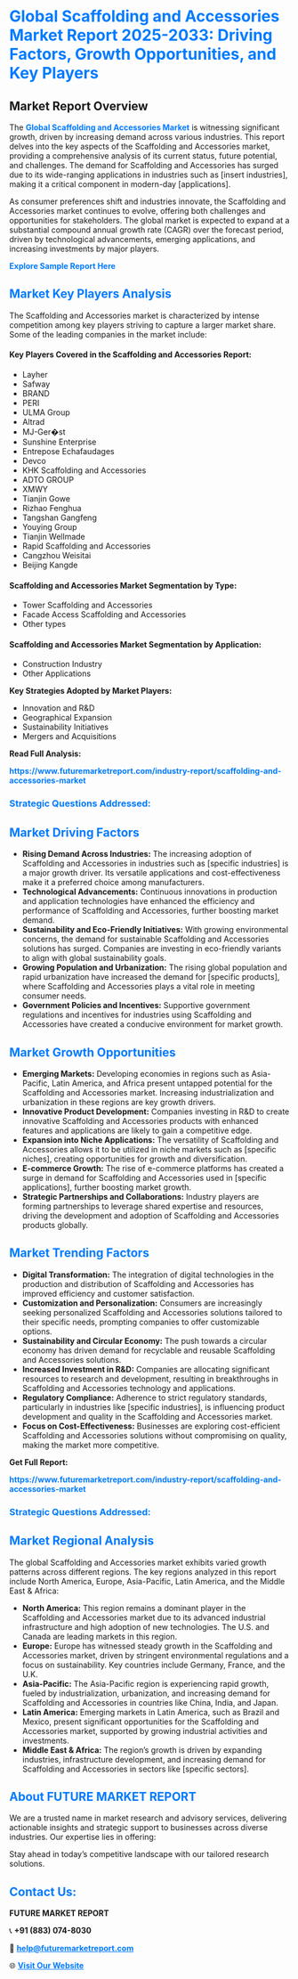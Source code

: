 <h1 style="color: #007BFF;">Global Scaffolding and Accessories Market Report 2025-2033: Driving Factors, Growth Opportunities, and Key Players</h1>

<section id="overview">
<h2>Market Report Overview</h2>
<p>The <a href="https://www.futuremarketreport.com/industry-report/scaffolding-and-accessories-market" style="color: #007BFF; text-decoration: none;"><strong>Global Scaffolding and Accessories Market</strong></a> is witnessing significant growth, driven by increasing demand across various industries. This report delves into the key aspects of the Scaffolding and Accessories market, providing a comprehensive analysis of its current status, future potential, and challenges. The demand for Scaffolding and Accessories has surged due to its wide-ranging applications in industries such as [insert industries], making it a critical component in modern-day [applications].</p>
<p>As consumer preferences shift and industries innovate, the Scaffolding and Accessories market continues to evolve, offering both challenges and opportunities for stakeholders. The global market is expected to expand at a substantial compound annual growth rate (CAGR) over the forecast period, driven by technological advancements, emerging applications, and increasing investments by major players.</p>
</section>

<section id="overview">
<p><a href="https://www.futuremarketreport.com/request-sample/reportId=28254" style="color: #007BFF; text-decoration: none;"><strong>Explore Sample Report Here</strong></a></p>
</section>

<section id="key-players">
<h2 style="color: #007BFF;">Market Key Players Analysis</h2>
<p>The Scaffolding and Accessories market is characterized by intense competition among key players striving to capture a larger market share. Some of the leading companies in the market include:</p>
<h4>Key Players Covered in the Scaffolding and Accessories Report:</h4>
<ul><li>Layher</li><li>Safway</li><li>BRAND</li><li>PERI</li><li>ULMA Group</li><li>Altrad</li><li>MJ-Ger�st</li><li>Sunshine Enterprise</li><li>Entrepose Echafaudages</li><li>Devco</li><li>KHK Scaffolding and Accessories</li><li>ADTO GROUP</li><li>XMWY</li><li>Tianjin Gowe</li><li>Rizhao Fenghua</li><li>Tangshan Gangfeng</li><li>Youying Group</li><li>Tianjin Wellmade</li><li>Rapid Scaffolding and Accessories</li><li>Cangzhou Weisitai</li><li>Beijing Kangde</li></ul>
<h4>Scaffolding and Accessories Market Segmentation by Type:</h4>
<ul><li>Tower Scaffolding and Accessories</li><li>Facade Access Scaffolding and Accessories</li><li>Other types</li></ul>

<h4>Scaffolding and Accessories Market Segmentation by Application:</h4>
<ul><li>Construction Industry</li><li>Other Applications</li></ul>
<p><strong>Key Strategies Adopted by Market Players:</strong></p>
<ul>
<li>Innovation and R&D</li>
<li>Geographical Expansion</li>
<li>Sustainability Initiatives</li>
<li>Mergers and Acquisitions</li>
</ul>
</section>

<section>
<p><strong>Read Full Analysis: </strong></p><a href="https://www.futuremarketreport.com/industry-report/scaffolding-and-accessories-market" style="color: #007BFF; text-decoration: none;"><strong>https://www.futuremarketreport.com/industry-report/scaffolding-and-accessories-market</strong></a>
<h3 style="color: #007BFF;">Strategic Questions Addressed:</h3>
</section>

<section id="driving-factors">
<h2 style="color: #007BFF;">Market Driving Factors</h2>
<ul>
<li><strong>Rising Demand Across Industries:</strong> The increasing adoption of Scaffolding and Accessories in industries such as [specific industries] is a major growth driver. Its versatile applications and cost-effectiveness make it a preferred choice among manufacturers.</li>
<li><strong>Technological Advancements:</strong> Continuous innovations in production and application technologies have enhanced the efficiency and performance of Scaffolding and Accessories, further boosting market demand.</li>
<li><strong>Sustainability and Eco-Friendly Initiatives:</strong> With growing environmental concerns, the demand for sustainable Scaffolding and Accessories solutions has surged. Companies are investing in eco-friendly variants to align with global sustainability goals.</li>
<li><strong>Growing Population and Urbanization:</strong> The rising global population and rapid urbanization have increased the demand for [specific products], where Scaffolding and Accessories plays a vital role in meeting consumer needs.</li>
<li><strong>Government Policies and Incentives:</strong> Supportive government regulations and incentives for industries using Scaffolding and Accessories have created a conducive environment for market growth.</li>
</ul>
</section>

<section id="growth-opportunities">
<h2 style="color: #007BFF;">Market Growth Opportunities</h2>
<ul>
<li><strong>Emerging Markets:</strong> Developing economies in regions such as Asia-Pacific, Latin America, and Africa present untapped potential for the Scaffolding and Accessories market. Increasing industrialization and urbanization in these regions are key growth drivers.</li>
<li><strong>Innovative Product Development:</strong> Companies investing in R&D to create innovative Scaffolding and Accessories products with enhanced features and applications are likely to gain a competitive edge.</li>
<li><strong>Expansion into Niche Applications:</strong> The versatility of Scaffolding and Accessories allows it to be utilized in niche markets such as [specific niches], creating opportunities for growth and diversification.</li>
<li><strong>E-commerce Growth:</strong> The rise of e-commerce platforms has created a surge in demand for Scaffolding and Accessories used in [specific applications], further boosting market growth.</li>
<li><strong>Strategic Partnerships and Collaborations:</strong> Industry players are forming partnerships to leverage shared expertise and resources, driving the development and adoption of Scaffolding and Accessories products globally.</li>
</ul>
</section>

<section id="trending-factors">
<h2 style="color: #007BFF;">Market Trending Factors</h2>
<ul>
<li><strong>Digital Transformation:</strong> The integration of digital technologies in the production and distribution of Scaffolding and Accessories has improved efficiency and customer satisfaction.</li>
<li><strong>Customization and Personalization:</strong> Consumers are increasingly seeking personalized Scaffolding and Accessories solutions tailored to their specific needs, prompting companies to offer customizable options.</li>
<li><strong>Sustainability and Circular Economy:</strong> The push towards a circular economy has driven demand for recyclable and reusable Scaffolding and Accessories solutions.</li>
<li><strong>Increased Investment in R&D:</strong> Companies are allocating significant resources to research and development, resulting in breakthroughs in Scaffolding and Accessories technology and applications.</li>
<li><strong>Regulatory Compliance:</strong> Adherence to strict regulatory standards, particularly in industries like [specific industries], is influencing product development and quality in the Scaffolding and Accessories market.</li>
<li><strong>Focus on Cost-Effectiveness:</strong> Businesses are exploring cost-efficient Scaffolding and Accessories solutions without compromising on quality, making the market more competitive.</li>
</ul>
</section>

<section>
<p><strong>Get Full Report: </strong></p><a href="https://www.futuremarketreport.com/industry-report/scaffolding-and-accessories-market" style="color: #007BFF; text-decoration: none;"><strong>https://www.futuremarketreport.com/industry-report/scaffolding-and-accessories-market</strong></a>
<h3 style="color: #007BFF;">Strategic Questions Addressed:</h3>
</section>


<section id="regional-analysis">
<h2 style="color: #007BFF;">Market Regional Analysis</h2>
<p>The global Scaffolding and Accessories market exhibits varied growth patterns across different regions. The key regions analyzed in this report include North America, Europe, Asia-Pacific, Latin America, and the Middle East & Africa:</p>
<ul>
<li><strong>North America:</strong> This region remains a dominant player in the Scaffolding and Accessories market due to its advanced industrial infrastructure and high adoption of new technologies. The U.S. and Canada are leading markets in this region.</li>
<li><strong>Europe:</strong> Europe has witnessed steady growth in the Scaffolding and Accessories market, driven by stringent environmental regulations and a focus on sustainability. Key countries include Germany, France, and the U.K.</li>
<li><strong>Asia-Pacific:</strong> The Asia-Pacific region is experiencing rapid growth, fueled by industrialization, urbanization, and increasing demand for Scaffolding and Accessories in countries like China, India, and Japan.</li>
<li><strong>Latin America:</strong> Emerging markets in Latin America, such as Brazil and Mexico, present significant opportunities for the Scaffolding and Accessories market, supported by growing industrial activities and investments.</li>
<li><strong>Middle East & Africa:</strong> The region’s growth is driven by expanding industries, infrastructure development, and increasing demand for Scaffolding and Accessories in sectors like [specific sectors].</li>
</ul>
</section>

<footer>
<h2 style="color: #007BFF;">About FUTURE MARKET REPORT</h2>
<p>We are a trusted name in market research and advisory services, delivering actionable insights and strategic support to businesses across diverse industries. Our expertise lies in offering:</p>

<p>Stay ahead in today’s competitive landscape with our tailored research solutions.</p>

<h2 style="color: #007BFF;">Contact Us:</h2>
<p><strong>FUTURE MARKET REPORT</strong></p>
<p>📞 <strong>+91 (883) 074-8030</strong></p>
<p>📧 <strong><a href="mailto:help@futuremarketreport.com" style="color: #007BFF;">help@futuremarketreport.com</a></strong></p>
<p>🌐 <strong><a href="https://www.futuremarketreport.com/" style="color: #007BFF;">Visit Our Website</a></strong></p>
</footer>